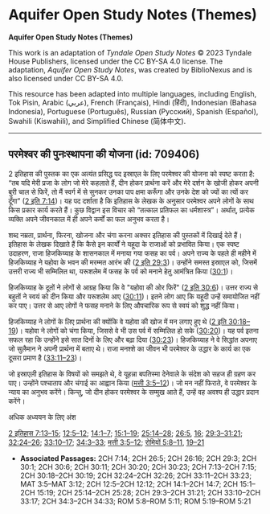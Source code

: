# Aquifer Open Study Notes (Themes)

**Aquifer Open Study Notes (Themes)**

This work is an adaptation of *Tyndale Open Study Notes* © 2023 Tyndale House Publishers, licensed under the CC BY\-SA 4\.0 license. The adaptation, *Aquifer Open Study Notes*, was created by BiblioNexus and is also licensed under CC BY\-SA 4\.0\.

This resource has been adapted into multiple languages, including English, Tok Pisin, Arabic (عربي), French (Français), Hindi (हिंदी), Indonesian (Bahasa Indonesia), Portuguese (Português), Russian (Русский), Spanish (Español), Swahili (Kiswahili), and Simplified Chinese (简体中文).



--------------------------------

## परमेश्वर की पुनःस्थापना की योजना (id: 709406)

2 इतिहास की पुस्तक का एक अत्यंत प्रसिद्ध पद इस्राएल के लिए परमेश्वर की योजना को स्पष्ट करता है: “तब यदि मेरी प्रजा के लोग जो मेरे कहलाते हैं, दीन होकर प्रार्थना करें और मेरे दर्शन के खोजी होकर अपनी बुरी चाल से फिरें, तो मैं स्वर्ग में से सुनकर उनका पाप क्षमा करूँगा और उनके देश को ज्यों का त्यों कर दूँगा” ([2 इति 7:14](https://ref.ly/2Chr7:14))। यह पद दर्शाता है कि इतिहास के लेखक के अनुसार परमेश्वर अपने लोगों के साथ किस प्रकार कार्य करते हैं। कुछ विद्वान इस विचार को “तत्काल प्रतिफल का धर्मशास्त्र”। अर्थात्, प्रत्येक व्यक्ति अपने जीवनकाल में ही अपने कर्मों का फल अनुभव करता है।

शब्द नम्रता, प्रार्थना, फिरना, खोजना और चंगा करना अक्सर इतिहास की पुस्तकों में दिखाई देते हैं। इतिहास के लेखक दिखाते हैं कि कैसे इन कार्यों ने यहूदा के राजाओं को प्रभावित किया। एक स्पष्ट उदाहरण, राजा हिजकिय्याह के शासनकाल में मनाया गया फसह का पर्व। अपने राज्य के पहले ही महीने में हिजकिय्याह ने यहोवा के भवन की मरम्मत आरंभ की ([2 इति 29:3](https://ref.ly/2Chr29:3))। उन्होंने समस्त इस्राएल को, जिसमें उत्तरी राज्य भी सम्मिलित था, यरूशलेम में फसह के पर्व को मनाने हेतु आमंत्रित किया ([30:1](https://ref.ly/2Chr30:1))।

हिजकिय्याह के दूतों ने लोगों से आग्रह किया कि वे "यहोवा की ओर फिरें" ([2 इति 30:6](https://ref.ly/2Chr30:6))। उत्तर राज्य से बहुतों ने स्वयं को दीन किया और यरूशलेम आए ([30:11](https://ref.ly/2Chr30:11))। इतने लोग आए कि यहूदी उन्हें समायोजित नहीं कर पाए। उत्तर से आए लोगों ने फसह मनाने के लिए औपचारिक रूप से स्वयं को शुद्ध नहीं किया।

हिजकिय्याह ने लोगों के लिए प्रार्थना की क्योंकि वे यहोवा की खोज में मन लगाए हुए थे ([2 इति 30:18–19](https://ref.ly/2Chr30:18-2Chr30:19))। यहोवा ने लोगों को चंगा किया, जिससे वे भी उस पर्व में सम्मिलित हो सके ([30:20](https://ref.ly/2Chr30:20))। यह पर्व इतना सफल रहा कि उन्होंने इसे सात दिनों के लिए और बढ़ा दिया ([30:23](https://ref.ly/2Chr30:23))। हिजकिय्याह ने वे सिद्धांत अपनाए जो सुलैमान ने अपनी प्रार्थना में बताए थे। राजा मनश्शे का जीवन भी परमेश्वर के उद्धार के कार्य का एक दूसरा प्रमाण है ([33:11–23](https://ref.ly/2Chr33:11-2Chr33:23))।

जो इस्राएली इतिहास के विषयों को समझते थे, वे यूहन्ना बपतिस्मा देनेवाले के संदेश को सहज ही ग्रहण कर पाए। उन्होंने पश्चाताप और चंगाई का आह्वान किया ([मत्ती 3:5–12](https://ref.ly/Matt3:5-Matt3:12))। जो मन नहीं फिराते, वे परमेश्वर के न्याय का अनुभव करेंगे। किन्तु, जो दीन होकर परमेश्वर के सम्मुख आते हैं, उन्हें वह अवश्य ही उद्धार प्रदान करेंगे।

अधिक अध्ययन के लिए अंश

[2 इतिहास 7:13–15](https://ref.ly/2Chr7:13-2Chr7:15); [12:5–12](https://ref.ly/2Chr12:5-2Chr12:12); [14:1–7](https://ref.ly/2Chr14:1-2Chr14:7); [15:1–19](https://ref.ly/2Chr15:1-2Chr15:19); [25:14–28](https://ref.ly/2Chr25:14-2Chr25:28); [26:5](https://ref.ly/2Chr26:5), [16](https://ref.ly/2Chr26:16); [29:3–31:21](https://ref.ly/2Chr29:3-2Chr31:21); [32:24–26](https://ref.ly/2Chr32:24-2Chr32:26); [33:10–17](https://ref.ly/2Chr33:10-2Chr33:17); [34:3–33](https://ref.ly/2Chr34:3-2Chr34:33); [मत्ती 3:5–12](https://ref.ly/Matt3:5-Matt3:12); [रोमियों 5:8–11](https://ref.ly/Rom5:8-Rom5:11), [19–21](https://ref.ly/Rom5:19-Rom5:21)

* **Associated Passages:** 2CH 7:14; 2CH 26:5; 2CH 26:16; 2CH 29:3; 2CH 30:1; 2CH 30:6; 2CH 30:11; 2CH 30:20; 2CH 30:23; 2CH 7:13–2CH 7:15; 2CH 30:18–2CH 30:19; 2CH 32:24–2CH 32:26; 2CH 33:11–2CH 33:23; MAT 3:5–MAT 3:12; 2CH 12:5–2CH 12:12; 2CH 14:1–2CH 14:7; 2CH 15:1–2CH 15:19; 2CH 25:14–2CH 25:28; 2CH 29:3–2CH 31:21; 2CH 33:10–2CH 33:17; 2CH 34:3–2CH 34:33; ROM 5:8–ROM 5:11; ROM 5:19–ROM 5:21

